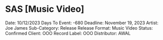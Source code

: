 # SAS [Music Video]

Date: 10/12/2023
Days To Event: -680
Deadline: November 19, 2023
Artist: Joe James
Sub-Category: Release
Release Format: Music Video
Status: Confirmed
Client: OOO
Record Label: OOO
Distributor: AWAL